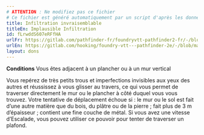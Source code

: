 ```yaml
---
# ATTENTION : Ne modifiez pas ce fichier
# Ce fichier est généré automatiquement par un script d'après les données du module Foundry VTT officiel et de sa traduction
title: Infiltration invraisemblable
titleEn: Implausible Infiltration
id: fLrwddS607eRFfHA
urlFr: https://gitlab.com/pathfinder-fr/foundryvtt-pathfinder2-fr/-/blob/master/data/feats/fLrwddS607eRFfHA.htm
urlEn: https://gitlab.com/hooking/foundry-vtt---pathfinder-2e/-/blob/master/packs/data/feats.db/implausible-infiltration.json
layout: dons
---
```

**Conditions** Vous êtes adjacent à un plancher ou à un mur vertical

Vous repérez de très petits trous et imperfections invisibles aux yeux des autres et réussissez à vous glisser au travers, ce qui vous permet de traverser directement le mur ou le plancher à côté duquel vous vous trouvez. Votre tentative de déplacement échoue si : le mur ou le sol est fait d’une autre matière que du bois, du plâtre ou de la pierre ; fait plus de 3 m d’épaisseur ; contient une fine couche de métal. Si vous avez une vitesse d’Escalade, vous pouvez utiliser ce pouvoir pour tenter de traverser un plafond.
